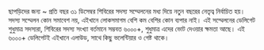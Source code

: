 ছাপড়িদের জন্য ~
প্রতি বছর ৩১ ডিসেম্বর শিবিরের সদস্য সম্মেলনের মধ্য দিয়ে নতুন বছরের নেতৃত্ব নির্বাচিত হয়। 
সদস্য সম্মেলন কোন সমাবেশ নয়,  এইখানে লোকসমাগম বেশি কম বেশির কোন ব্যপার নাই। 
এই সম্মেলনের ডেলিগেট শুধুমাত্র সদস্যরা,  শিবিরের সদস্য সংখ্যা বর্তমানে সম্ভবত ৬০০০+, শুধুমাত্র এদের ভোট দেওয়ার ক্ষমতা আছে। 
এই ৬০০০+ ডেলিগেটই এইখানে এলাউড, সাথে কিছু ভলেন্টিয়ার ও গেষ্ট থাকে।
